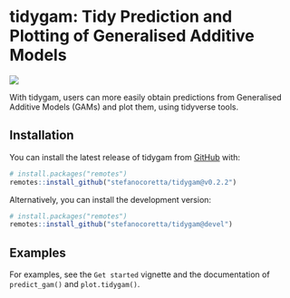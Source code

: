 
<!-- README.md is generated from README.Rmd. Please edit that file -->

# tidygam: Tidy Prediction and Plotting of Generalised Additive Models

<!-- badges: start -->

[![](https://img.shields.io/badge/devel%20version-0.2.2-orange.svg)](https://github.com/stefanocoretta/tidygam)
<!-- badges: end -->

With tidygam, users can more easily obtain predictions from Generalised
Additive Models (GAMs) and plot them, using tidyverse tools.

## Installation

You can install the latest release of tidygam from
[GitHub](https://github.com/) with:

``` r
# install.packages("remotes")
remotes::install_github("stefanocoretta/tidygam@v0.2.2")
```

Alternatively, you can install the development version:

``` r
# install.packages("remotes")
remotes::install_github("stefanocoretta/tidygam@devel")
```

## Examples

For examples, see the `Get started` vignette and the documentation of
`predict_gam()` and `plot.tidygam()`.

